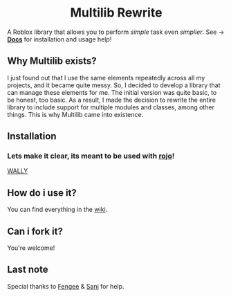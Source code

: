 <div align="center">
  <h1>
    Multilib Rewrite
  </h1>
</div>

A Roblox library that allows you to perform *simple* task even *simplier*. See ->
[**Docs**](https://github.com/opkvysxct/Multilib-Rewrite/wiki/Multilib-Wiki) for installation and usage help!

## Why Multilib exists?
I just found out that I use the same elements repeatedly across all my projects, and it became quite messy. So, I decided to develop a library that can manage these elements for me. The initial version was quite basic, to be honest, too basic. As a result, I made the decision to rewrite the entire library to include support for multiple modules and classes, among other things. This is why Multilib came into existence.

## Installation
### Lets make it clear, its meant to be used with [rojo](https://rojo.space/)!
[WALLY](https://wally.run/package/opkvysxct/multilib)

## How do i use it?
You can find everything in the [wiki](https://opkvysxct.github.io/Multilib-Rewrite/).

## Can i fork it?
You're welcome!

## Last note
Special thanks to [Fengee](https://github.com/NiceAssasin123) & [Sani](https://github.com/AlwaysSunnySani) for help.
